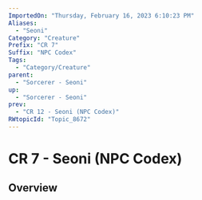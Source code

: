 ```yaml
---
ImportedOn: "Thursday, February 16, 2023 6:10:23 PM"
Aliases:
  - "Seoni"
Category: "Creature"
Prefix: "CR 7"
Suffix: "NPC Codex"
Tags:
  - "Category/Creature"
parent:
  - "Sorcerer - Seoni"
up:
  - "Sorcerer - Seoni"
prev:
  - "CR 12 - Seoni (NPC Codex)"
RWtopicId: "Topic_8672"
---
```

# CR 7 - Seoni (NPC Codex)
## Overview
